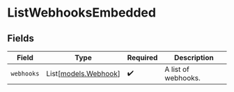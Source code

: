 # ListWebhooksEmbedded


## Fields

| Field                                        | Type                                         | Required                                     | Description                                  |
| -------------------------------------------- | -------------------------------------------- | -------------------------------------------- | -------------------------------------------- |
| `webhooks`                                   | List[[models.Webhook](../models/webhook.md)] | :heavy_check_mark:                           | A list of webhooks.                          |